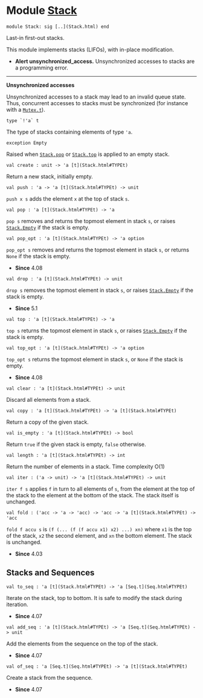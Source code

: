 # Module [Stack](type_Stack.html)


```
module Stack: sig [..](Stack.html) end
```


Last-in first-out stacks.


This module implements stacks (LIFOs), with in-place modification.



* **Alert unsynchronized\_access.** Unsynchronized accesses to stacks are a programming error.




---

**Unsynchronized accesses**

Unsynchronized accesses to a stack may lead to an invalid queue state.
 Thus, concurrent accesses to stacks must be synchronized (for instance
 with a [`Mutex.t`](Mutex.html#TYPEt)).


```
type `!'a` t 
```


The type of stacks containing elements of type `'a`.




```
exception Empty
```


Raised when [`Stack.pop`](Stack.html#VALpop) or [`Stack.top`](Stack.html#VALtop) is applied to an empty stack.




```
val create : unit -> 'a [t](Stack.html#TYPEt)
```


Return a new stack, initially empty.




```
val push : 'a -> 'a [t](Stack.html#TYPEt) -> unit
```


`push x s` adds the element `x` at the top of stack `s`.




```
val pop : 'a [t](Stack.html#TYPEt) -> 'a
```


`pop s` removes and returns the topmost element in stack `s`,
 or raises [`Stack.Empty`](Stack.html#EXCEPTIONEmpty) if the stack is empty.




```
val pop_opt : 'a [t](Stack.html#TYPEt) -> 'a option
```


`pop_opt s` removes and returns the topmost element in stack `s`,
 or returns `None` if the stack is empty.



* **Since** 4.08



```
val drop : 'a [t](Stack.html#TYPEt) -> unit
```


`drop s` removes the topmost element in stack `s`,
 or raises [`Stack.Empty`](Stack.html#EXCEPTIONEmpty) if the stack is empty.



* **Since** 5.1



```
val top : 'a [t](Stack.html#TYPEt) -> 'a
```


`top s` returns the topmost element in stack `s`,
 or raises [`Stack.Empty`](Stack.html#EXCEPTIONEmpty) if the stack is empty.




```
val top_opt : 'a [t](Stack.html#TYPEt) -> 'a option
```


`top_opt s` returns the topmost element in stack `s`,
 or `None` if the stack is empty.



* **Since** 4.08



```
val clear : 'a [t](Stack.html#TYPEt) -> unit
```


Discard all elements from a stack.




```
val copy : 'a [t](Stack.html#TYPEt) -> 'a [t](Stack.html#TYPEt)
```


Return a copy of the given stack.




```
val is_empty : 'a [t](Stack.html#TYPEt) -> bool
```


Return `true` if the given stack is empty, `false` otherwise.




```
val length : 'a [t](Stack.html#TYPEt) -> int
```


Return the number of elements in a stack. Time complexity O(1)




```
val iter : ('a -> unit) -> 'a [t](Stack.html#TYPEt) -> unit
```


`iter f s` applies `f` in turn to all elements of `s`,
 from the element at the top of the stack to the element at the
 bottom of the stack. The stack itself is unchanged.




```
val fold : ('acc -> 'a -> 'acc) -> 'acc -> 'a [t](Stack.html#TYPEt) -> 'acc
```


`fold f accu s` is `(f (... (f (f accu x1) x2) ...) xn)`
 where `x1` is the top of the stack, `x2` the second element,
 and `xn` the bottom element. The stack is unchanged.



* **Since** 4.03


## Stacks and Sequences


```
val to_seq : 'a [t](Stack.html#TYPEt) -> 'a [Seq.t](Seq.html#TYPEt)
```


Iterate on the stack, top to bottom.
 It is safe to modify the stack during iteration.



* **Since** 4.07



```
val add_seq : 'a [t](Stack.html#TYPEt) -> 'a [Seq.t](Seq.html#TYPEt) -> unit
```


Add the elements from the sequence on the top of the stack.



* **Since** 4.07



```
val of_seq : 'a [Seq.t](Seq.html#TYPEt) -> 'a [t](Stack.html#TYPEt)
```


Create a stack from the sequence.



* **Since** 4.07


